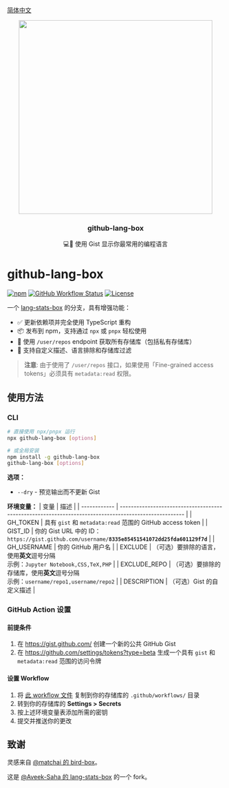 [简体中文](./README_HANS.md)

<p align="center">
  <img width="450" src="https://user-images.githubusercontent.com/31800695/138593031-536f9b8c-714c-4c4f-8725-63ea105fcca0.png">
  <h3 align="center">github-lang-box</h3>
  <p align="center">💻📌  使用 Gist 显示你最常用的编程语言</p>
</p>

# github-lang-box
[![npm](https://img.shields.io/npm/v/github-activity-box.svg?style=flat-square)](https://www.npmjs.com/package/github-lang-box)
[![GitHub Workflow Status](https://img.shields.io/github/actions/workflow/status/maxchang3/github-lang-box/ci.yml?style=flat-square&label=CI)](https://github.com/maxchang3/github-lang-box/actions)
[![License](https://img.shields.io/github/license/maxchang3/github-lang-box?style=flat-square)](LICENSE)

一个 [lang-stats-box](https://github.com/Aveek-Saha/lang-stats-box) 的分支，具有增强功能：

- ✅ 更新依赖项并完全使用 TypeScript 重构
- 📦 发布到 npm，支持通过 `npx` 或 `pnpx` 轻松使用
- 🔑 使用 `/user/repos` endpoint 获取所有存储库（包括私有存储库）
- 🎨 支持自定义描述、语言排除和存储库过滤

> **注意**: 由于使用了 `/user/repos` 接口，如果使用「Fine-grained access tokens」必须具有 `metadata:read` 权限。

## 使用方法

### CLI

```bash
# 直接使用 npx/pnpx 运行
npx github-lang-box [options]

# 或全局安装
npm install -g github-lang-box
github-lang-box [options]
```

**选项：**
- `--dry` - 预览输出而不更新 Gist

**环境变量：**
| 变量         | 描述                                                                                                  |
| ------------ | ----------------------------------------------------------------------------------------------------- |
| GH_TOKEN     | 具有 `gist` 和 `metadata:read` 范围的 GitHub access token                                             |
| GIST_ID      | 你的 Gist URL 中的 ID：<br> `https://gist.github.com/username/`**`8335e85451541072dd25fda601129f7d`** |
| GH_USERNAME  | 你的 GitHub 用户名                                                                                    |
| EXCLUDE      | （可选）要排除的语言，使用**英文**逗号分隔 <br> 示例：`Jupyter Notebook,CSS,TeX,PHP`                  |
| EXCLUDE_REPO | （可选）要排除的存储库，使用**英文**逗号分隔 <br> 示例：`username/repo1,username/repo2`               |
| DESCRIPTION  | （可选）Gist 的自定义描述                                                                             |

### GitHub Action 设置

#### 前提条件

1. 在 https://gist.github.com/ 创建一个新的公共 GitHub Gist
2. 在 https://github.com/settings/tokens?type=beta 生成一个具有 `gist` 和 `metadata:read` 范围的访问令牌

#### 设置 Workflow

1. 将 [此 workflow 文件](./action.yml) 复制到你的存储库的 `.github/workflows/` 目录
2. 转到你的存储库的 **Settings > Secrets**
3. 按上述环境变量表添加所需的密钥
4. 提交并推送你的更改

## 致谢

灵感来自 [@matchai 的 bird-box](https://github.com/matchai/bird-box)。

这是 [@Aveek-Saha 的 lang-stats-box](https://github.com/Aveek-Saha/lang-stats-box) 的一个 fork。
